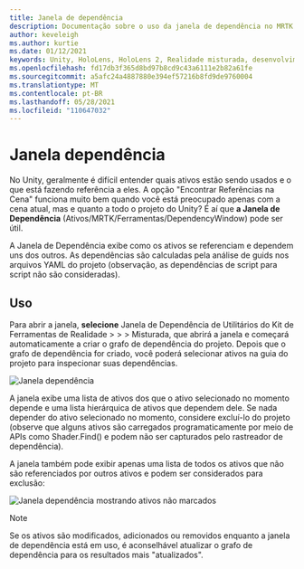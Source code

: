 ```yaml
---
title: Janela de dependência
description: Documentação sobre o uso da janela de dependência no MRTK
author: keveleigh
ms.author: kurtie
ms.date: 01/12/2021
keywords: Unity, HoloLens, HoloLens 2, Realidade misturada, desenvolvimento, MRTK,
ms.openlocfilehash: fd17db3f365d8bd97b8cd9c43a6111e2b82a61fe
ms.sourcegitcommit: a5afc24a4887880e394ef57216b8fd9de9760004
ms.translationtype: MT
ms.contentlocale: pt-BR
ms.lasthandoff: 05/28/2021
ms.locfileid: "110647032"
---
```

# <a name="dependency-window"></a>Janela dependência

No Unity, geralmente é difícil entender quais ativos estão sendo usados e o que está fazendo referência a eles. A opção "Encontrar Referências na Cena" funciona muito bem quando você está preocupado apenas com a cena atual, mas e quanto a todo o projeto do Unity? É aí que **a Janela de Dependência** (Ativos/MRTK/Ferramentas/DependencyWindow) pode ser útil.

A Janela de Dependência exibe como os ativos se referenciam e dependem uns dos outros. As dependências são calculadas pela análise de guids nos arquivos YAML do projeto (observação, as dependências de script para script não são consideradas).

## <a name="usage"></a>Uso

Para abrir a janela, **selecione** Janela de Dependência de Utilitários do Kit de Ferramentas de Realidade  >    >    >   Misturada, que abrirá a janela e começará automaticamente a criar o grafo de dependência do projeto. Depois que o grafo de dependência for criado, você poderá selecionar ativos na guia do projeto para inspecionar suas dependências.

![Janela dependência](../images/dependency-window/MRTK_Dependency_Window.png)

A janela exibe uma lista de ativos dos que o ativo selecionado no momento depende e uma lista hierárquica de ativos que dependem dele. Se nada depender do ativo selecionado no momento, considere excluí-lo do projeto (observe que alguns ativos são carregados programaticamente por meio de APIs como Shader.Find() e podem não ser capturados pelo rastreador de dependência).

A janela também pode exibir apenas uma lista de todos os ativos que não são referenciados por outros ativos e podem ser considerados para exclusão:

![Janela dependência mostrando ativos não marcados](../images/dependency-window/MRTK_Dependency_Window_Unreferenced.png)

> [!NOTE]
> Se os ativos são modificados, adicionados ou removidos enquanto a janela de dependência está em uso, é aconselhável atualizar o grafo de dependência para os resultados mais "atualizados".
